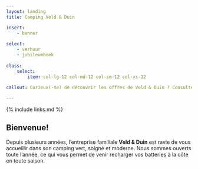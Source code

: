 ```yaml
---
layout: landing
title: Camping Veld & Duin

insert:
    - banner
 
select:
    - verhuur
    - jubileumboek
    
class:
    select:
        item: col-lg-12 col-md-12 col-sm-12 col-xs-12
        
callout: Curieux(-se) de découvrir les offres de Veld & Duin ? Consultez notre site et découvrez la formule de vacances qui vous convient le mieux. À bientôt!

---
```

{% include links.md %}

## Bienvenue!

Depuis plusieurs années, l’entreprise familiale **Veld & Duin** est ravie de vous accueillir dans son camping vert, soigné et moderne.
Nous sommes ouverts toute l’année, ce qui vous permet de venir recharger vos batteries à la côte en toute saison.
